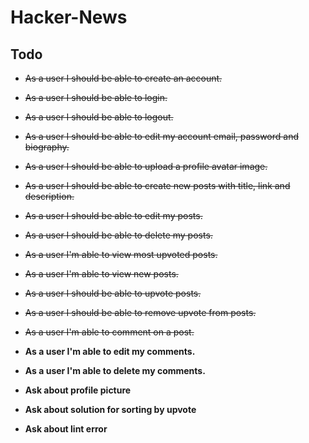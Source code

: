 # Hacker-News

## Todo

- ~~As a user I should be able to create an account.~~

- ~~As a user I should be able to login.~~

- ~~As a user I should be able to logout.~~

- ~~As a user I should be able to edit my account email, password and biography.~~

- ~~As a user I should be able to upload a profile avatar image.~~

- ~~As a user I should be able to create new posts with title, link and description.~~

- ~~As a user I should be able to edit my posts.~~

- ~~As a user I should be able to delete my posts.~~

- ~~As a user I'm able to view most upvoted posts.~~

- ~~As a user I'm able to view new posts.~~

- ~~As a user I should be able to upvote posts.~~

- ~~As a user I should be able to remove upvote from posts.~~

- ~~As a user I'm able to comment on a post.~~

- **As a user I'm able to edit my comments.**

- **As a user I'm able to delete my comments.**

- **Ask about profile picture**
- **Ask about solution for sorting by upvote**
- **Ask about lint error**
